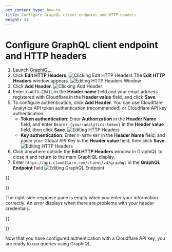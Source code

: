 ```yaml
---
pcx_content_type: how-to
title: Configure GraphQL client endpoint and HTTP headers
weight: 41
---
```


# Configure GraphQL client endpoint and HTTP headers

1.  Launch [GraphiQL](https://graphql.org/swapi-graphql).
2.  Click **Edit HTTP Headers**.
    ![Clicking Edit HTTP Headers](/analytics/static/images/GraphiQL-edit-http-headers.png)
    The **Edit HTTP Headers** window appears.
    ![Editing HTTP Headers Window](/analytics/static/images/GraphiQL-edit-http-headers-window.png)
3.  Click **Add Header**.
    ![Clicking Add Header](/analytics/static/images/GraphiQL-add-header.png)
4.  Enter `X-AUTH-EMAIL` in the **Header name** field and your email address registered with Cloudflare in the **Header value** field, and click **Save**.
5.  To configure authentication, click **Add Header**. You can use Cloudflare Analytics API token authentication (recommended) or Cloudflare API key authentication.
    - **Token authentication**:
      Enter **Authorization** in the **Header Name** field, and enter `Bearer {your-analytics-token}` in the **Header value** field, then click **Save**.
      ![Editing HTTP Headers](/analytics/static/images/GraphiQL-edit-http-headers-token.png)
    - **Key authentication**:
      Enter `X-AUTH-KEY` in the **Header Name** field, and paste your Global API Key in the **Header value** field, then click **Save**.
      ![Editing HTTP Headers](/analytics/static/images/GraphiQL-edit-http-headers-complete.png)
6.  Click anywhere outside the **Edit HTTP Headers** window in GraphiQL to close it and return to the main GraphiQL display.
7.  Enter `https://api.cloudflare.com/client/v4/graphql` in the **GraphQL Endpoint** field
    ![Editing GraphQL Endpoint](/analytics/static/images/GraphiQL-response-pane.png)

{{<Aside type="note" header="Note">}}

The right-side response pane is empty when you enter your information correctly. An error displays when there are problems with your header credentials.

{{</Aside>}}

Now that you have configured authentication with a Cloudflare API key, you are ready to run queries using GraphiQL.
